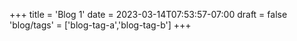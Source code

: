 +++
title = 'Blog 1'
date = 2023-03-14T07:53:57-07:00
draft = false
'blog/tags' = ['blog-tag-a','blog-tag-b']
+++
